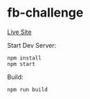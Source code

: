 # fb-challenge

[Live Site](https://michaelmov.github.io/fb-challenge)

Start Dev Server:
```
npm install
npm start
```

Build:
```
npm run build
```